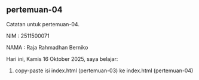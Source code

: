 ﻿## pertemuan-04

Catatan untuk pertemuan-04.

NIM : 2511500071<br>

NAMA : Raja Rahmadhan Berniko<br>

Hari ini, Kamis 16 Oktober 2025, saya belajar:
<ol>
  <li>copy-paste isi index.html (pertemuan-03) ke index.html (pertemuan-04)</li>
<ol>
